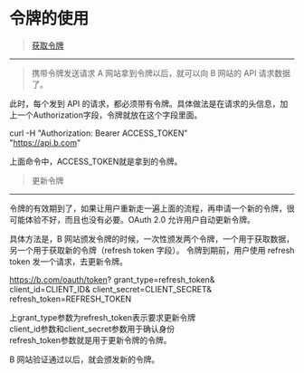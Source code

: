 令牌的使用
===========

> [获取令牌]()  
----------

> 携带令牌发送请求
A 网站拿到令牌以后，就可以向 B 网站的 API 请求数据了。

此时，每个发到 API 的请求，都必须带有令牌。具体做法是在请求的头信息，加上一个Authorization字段，令牌就放在这个字段里面。

curl -H "Authorization: Bearer ACCESS_TOKEN" \
"https://api.b.com"

上面命令中，ACCESS_TOKEN就是拿到的令牌。

> 更新令牌  
----------

令牌的有效期到了，如果让用户重新走一遍上面的流程，再申请一个新的令牌，很可能体验不好，而且也没有必要。OAuth 2.0 允许用户自动更新令牌。

具体方法是，B 网站颁发令牌的时候，一次性颁发两个令牌，一个用于获取数据，另一个用于获取新的令牌（refresh token 字段）。
令牌到期前，用户使用 refresh token 发一个请求，去更新令牌。

https://b.com/oauth/token?
  grant_type=refresh_token&
  client_id=CLIENT_ID&
  client_secret=CLIENT_SECRET&
  refresh_token=REFRESH_TOKEN

上grant_type参数为refresh_token表示要求更新令牌  
client_id参数和client_secret参数用于确认身份  
refresh_token参数就是用于更新令牌的令牌。

B 网站验证通过以后，就会颁发新的令牌。







